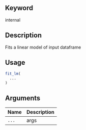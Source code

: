 ## Keyword

internal

## Description

Fits a linear model of input dataframe

## Usage

```r
fit_lm(
  ...
)
```

## Arguments

| Name | Description |
|------|-------------|
| `...` | args |


